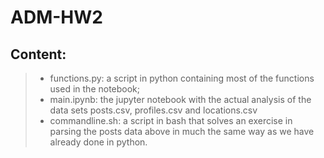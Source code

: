 # ADM-HW2
## Content:
>- functions.py: a script in python containing most of the functions used in the notebook;
>- main.ipynb: the jupyter notebook with the actual analysis of the data sets posts.csv, profiles.csv and locations.csv
>- commandline.sh: a script in bash that solves an exercise in parsing the posts data above in much the same way as we have already done in python.
